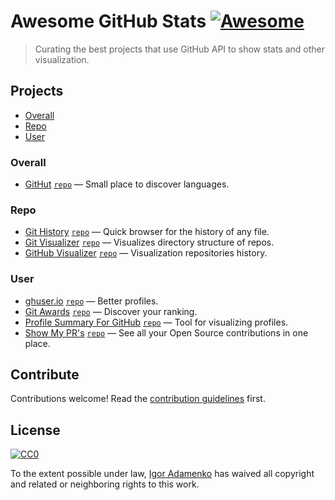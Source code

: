 # Awesome GitHub Stats [![Awesome](https://awesome.re/badge.svg)](https://awesome.re)

> Curating the best projects that use GitHub API to show stats and other visualization.

## Projects

- [Overall](#overall)
- [Repo](#repo)
- [User](#user)

### Overall

- [GitHut](https://githut.info) [`repo`](https://github.com/littleark/githut) — Small place to discover languages.

### Repo

- [Git History](https://githistory.xyz) [`repo`](https://github.com/pomber/git-history) — Quick browser for the history of any file.
- [Git Visualizer](https://veniversum.me/git-visualizer/) [`repo`](https://github.com/veniversum/git-visualizer) — Visualizes directory structure of repos.
- [GitHub Visualizer](http://ghv.artzub.com) [`repo`](https://github.com/artzub/GitHubVisualizer) — Visualization repositories history.

### User

- [ghuser.io](https://ghuser.io) [`repo`](https://github.com/ghuser-io/ghuser.io) — Better profiles.
- [Git Awards](http://git-awards.com) [`repo`](https://github.com/vdaubry/github-awards) — Discover your ranking.
- [Profile Summary For GitHub](https://profile-summary-for-github.com) [`repo`](https://github.com/tipsy/profile-summary-for-github) — Tool for visualizing profiles.
- [Show My PR's](https://showmyprs.com) [`repo`](https://github.com/karanjthakkar/showmyprs.com) — See all your Open Source contributions in one place.

## Contribute

Contributions welcome! Read the [contribution guidelines](CONTRIBUTING.md) first.

## License

[![CC0](http://mirrors.creativecommons.org/presskit/buttons/88x31/svg/cc-zero.svg)](https://creativecommons.org/publicdomain/zero/1.0/)

To the extent possible under law, [Igor Adamenko](https://igoradamenko.com) has waived all copyright and related or neighboring rights to this work.
